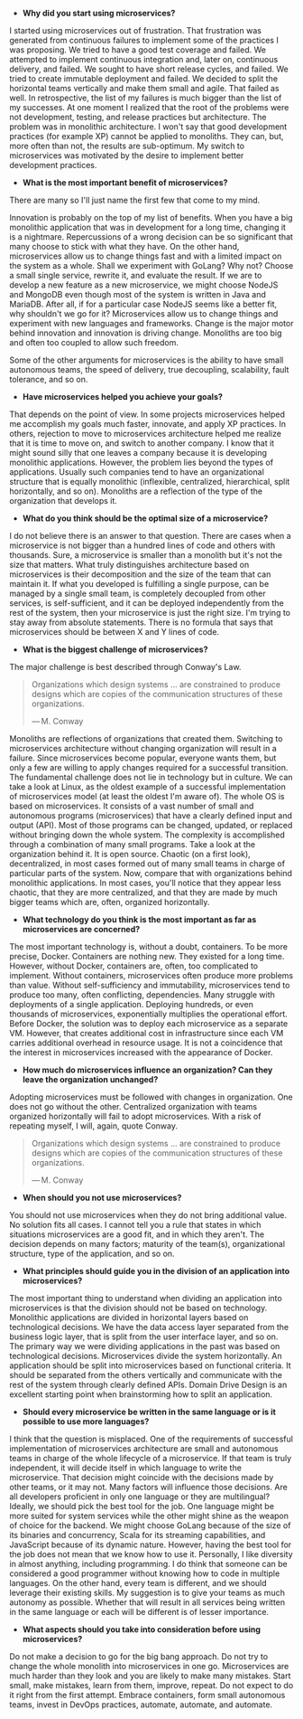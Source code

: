 * **Why did you start using microservices?**

I started using microservices out of frustration. That frustration was generated from continuous failures to implement some of the practices I was proposing. We tried to have a good test coverage and failed. We attempted to implement continuous integration and, later on, continuous delivery, and failed. We sought to have short release cycles, and failed. We tried to create immutable deployment and failed. We decided to split the horizontal teams vertically and make them small and agile. That failed as well. In retrospective, the list of my failures is much bigger than the list of my successes. At one moment I realized that the root of the problems were not development, testing, and release practices but architecture. The problem was in monolithic architecture. I won't say that good development practices (for example XP) cannot be applied to monoliths. They can, but, more often than not, the results are sub-optimum. My switch to microservices was motivated by the desire to implement better development practices.

* **What is the most important benefit of microservices?**

There are many so I'll just name the first few that come to my mind.

Innovation is probably on the top of my list of benefits. When you have a big monolithic application that was in development for a long time, changing it is a nightmare. Repercussions of a wrong decision can be so significant that many choose to stick with what they have. On the other hand, microservices allow us to change things fast and with a limited impact on the system as a whole. Shall we experiment with GoLang? Why not? Choose a small single service, rewrite it, and evaluate the result. If we are to develop a new feature as a new microservice, we might choose NodeJS and MongoDB even though most of the system is written in Java and MariaDB. After all, if for a particular case NodeJS seems like a better fit, why shouldn't we go for it? Microservices allow us to change things and experiment with new languages and frameworks. Change is the major motor behind innovation and innovation is driving change. Monoliths are too big and often too coupled to allow such freedom.

Some of the other arguments for microservices is the ability to have small autonomous teams, the speed of delivery, true decoupling, scalability, fault tolerance, and so on.

* **Have microservices helped you achieve your goals?**

That depends on the point of view. In some projects microservices helped me accomplish my goals much faster, innovate, and apply XP practices. In others, rejection to move to microservices architecture helped me realize that it is time to move on, and switch to another company. I know that it might sound silly that one leaves a company because it is developing monolithic applications. However, the problem lies beyond the types of applications. Usually such companies tend to have an organizational structure that is equally monolithic (inflexible, centralized, hierarchical, split horizontally, and so on). Monoliths are a reflection of the type of the organization that develops it.

* **What do you think should be the optimal size of a microservice?**

I do not believe there is an answer to that question. There are cases when a microservice is not bigger than a hundred lines of code and others with thousands. Sure, a microservice is smaller than a monolith but it's not the size that matters. What truly distinguishes architecture based on microservices is their decomposition and the size of the team that can maintain it. If what you developed is fulfilling a single purpose, can be managed by a single small team, is completely decoupled from other services, is self-sufficient, and it can be deployed independently from the rest of the system, then your microservice is just the right size. I'm trying to stay away from absolute statements. There is no formula that says that microservices should be between X and Y lines of code.

* **What is the biggest challenge of microservices?**

The major challenge is best described through Conway's Law.

> Organizations which design systems ... are constrained to produce designs which are copies of the communication structures of these organizations.
>
> — M. Conway

Monoliths are reflections of organizations that created them. Switching to microservices architecture without changing organization will result in a failure. Since microservices become popular, everyone wants them, but only a few are willing to apply changes required for a successful transition. The fundamental challenge does not lie in technology but in culture. We can take a look at Linux, as the oldest example of a successful implementation of microservices model (at least the oldest I'm aware of). The whole OS is based on microservices. It consists of a vast number of small and autonomous programs (microservices) that have a clearly defined input and output (API). Most of those programs can be changed, updated, or replaced without bringing down the whole system. The complexity is accomplished through a combination of many small programs. Take a look at the organization behind it. It is open source. Chaotic (on a first look), decentralized, in most cases formed out of many small teams in charge of particular parts of the system. Now, compare that with organizations behind monolithic applications. In most cases, you'll notice that they appear less chaotic, that they are more centralized, and that they are made by much bigger teams which are, often, organized horizontally.

* **What technology do you think is the most important as far as microservices are concerned?**

The most important technology is, without a doubt, containers. To be more precise, Docker. Containers are nothing new. They existed for a long time. However, without Docker, containers are, often, too complicated to implement. Without containers, microservices often produce more problems than value. Without self-sufficiency and immutability, microservices tend to produce too many, often conflicting, dependencies. Many struggle with deployments of a single application. Deploying hundreds, or even thousands of microservices, exponentially multiplies the operational effort. Before Docker, the solution was to deploy each microservice as a separate VM. However, that creates additional cost in infrastructure since each VM carries additional overhead in resource usage. It is not a coincidence that the interest in microservices increased with the appearance of Docker.

* **How much do microservices influence an organization? Can they leave the organization unchanged?**

Adopting microservices must be followed with changes in organization. One does not go without the other. Centralized organization with teams organized horizontally will fail to adopt microservices. With a risk of repeating myself, I will, again, quote Conway.

> Organizations which design systems ... are constrained to produce designs which are copies of the communication structures of these organizations.
>
> — M. Conway

* **When should you not use microservices?**

You should not use microservices when they do not bring additional value. No solution fits all cases. I cannot tell you a rule that states in which situations microservices are a good fit, and in which they aren't. The decision depends on many factors; maturity of the team(s), organizational structure, type of the application, and so on.

* **What principles should guide you in the division of an application into microservices?**

The most important thing to understand when dividing an application into microservices is that the division should not be based on technology. Monolithic applications are divided in horizontal layers based on technological decisions. We have the data access layer separated from the business logic layer, that is split from the user interface layer, and so on. The primary way we were dividing applications in the past was based on technological decisions. Microservices divide the system horizontally. An application should be split into microservices based on functional criteria. It should be separated from the others vertically and communicate with the rest of the system through clearly defined APIs. Domain Drive Design is an excellent starting point when brainstorming how to split an application.

* **Should every microservice be written in the same language or is it possible to use more languages?**

I think that the question is misplaced. One of the requirements of successful implementation of microservices architecture are small and autonomous teams in charge of the whole lifecycle of a microservice. If that team is truly independent, it will decide itself in which language to write the microservice. That decision might coincide with the decisions made by other teams, or it may not. Many factors will influence those decisions. Are all developers proficient in only one language or they are multilingual? Ideally, we should pick the best tool for the job. One language might be more suited for system services while the other might shine as the weapon of choice for the backend. We might choose GoLang because of the size of its binaries and concurrency, Scala for its streaming capabilities, and JavaScript because of its dynamic nature. However, having the best tool for the job does not mean that we know how to use it. Personally, I like diversity in almost anything, including programming. I do think that someone can be considered a good programmer without knowing how to code in multiple languages. On the other hand, every team is different, and we should leverage their existing skills. My suggestion is to give your teams as much autonomy as possible. Whether that will result in all services being written in the same language or each will be different is of lesser importance.

* **What aspects should you take into consideration before using microservices?**

Do not make a decision to go for the big bang approach. Do not try to change the whole monolith into microservices in one go. Microservices are much harder than they look and you are likely to make many mistakes. Start small, make mistakes, learn from them, improve, repeat. Do not expect to do it right from the first attempt. Embrace containers, form small autonomous teams, invest in DevOps practices, automate, automate, and automate.